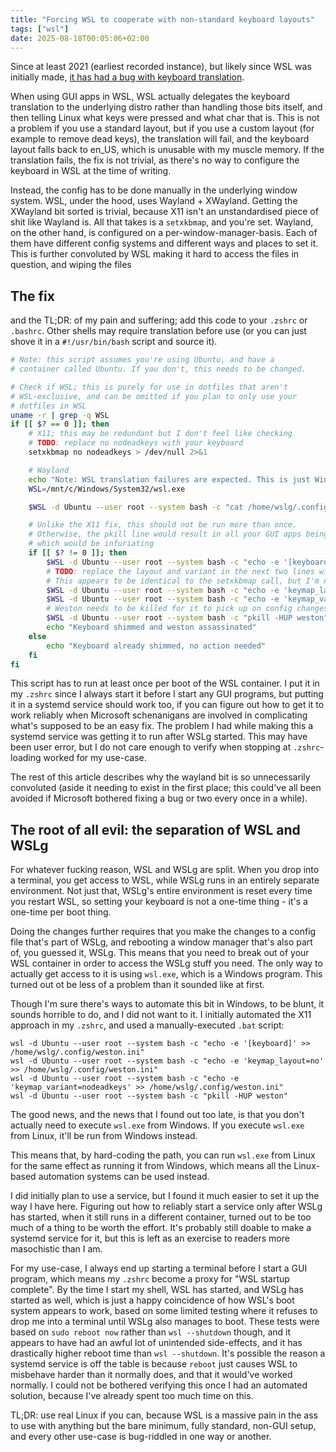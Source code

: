 ```yaml
---
title: "Forcing WSL to cooperate with non-standard keyboard layouts"
tags: ["wsl"]
date: 2025-08-18T00:05:06+02:00
---
```


Since at least 2021 (earliest recorded instance), but likely since WSL was initially made, [it has had a bug with keyboard translation](https://github.com/microsoft/wslg/issues/173). 

When using GUI apps in WSL, WSL actually delegates the keyboard translation to the underlying distro rather than handling those bits itself, and then telling Linux what keys were pressed and what char that is. This is not a problem if you use a standard layout, but if you use a custom layout (for example to remove dead keys), the translation will fail, and the keyboard layout falls back to en_US, which is unusable with my muscle memory. If the translation fails, the fix is not trivial, as there's no way to configure the keyboard in WSL at the time of writing.

Instead, the config has to be done manually in the underlying window system. WSL, under the hood, uses Wayland + XWayland. Getting the XWayland bit sorted is trivial, because X11 isn't an unstandardised piece of shit like Wayland is. All that takes is a `setxkbmap`, and you're set. Wayland, on the other hand, is configured on a per-window-manager-basis. Each of them have different config systems and different ways and places to set it. This is further convoluted by WSL making it hard to access the files in question, and wiping the files 

## The fix
and the TL;DR: of my pain and suffering; add this code to your `.zshrc` or `.bashrc`. Other shells may require translation before use (or you can just shove it in a `#!/usr/bin/bash` script and source it).
```bash
# Note: this script assumes you're using Ubuntu, and have a
# container called Ubuntu. If you don't, this needs to be changed.

# Check if WSL; this is purely for use in dotfiles that aren't
# WSL-exclusive, and can be omitted if you plan to only use your
# dotfiles in WSL
uname -r | grep -q WSL
if [[ $? == 0 ]]; then
    # X11; this may be redundant but I don't feel like checking
    # TODO: replace no nodeadkeys with your keyboard
    setxkbmap no nodeadkeys > /dev/null 2>&1

    # Wayland
    echo "Note: WSL translation failures are expected. This is just Windows being overly shit"
    WSL=/mnt/c/Windows/System32/wsl.exe 

    $WSL -d Ubuntu --user root --system bash -c "cat /home/wslg/.config/weston.ini" | grep '\[keyboard\]'

    # Unlike the X11 fix, this should not be run more than once. 
    # Otherwise, the pkill line would result in all your GUI apps being closed every time you restart your shell,
    # which would be infuriating
    if [[ $? != 0 ]]; then
        $WSL -d Ubuntu --user root --system bash -c "echo -e '[keyboard]' >> /home/wslg/.config/weston.ini"
        # TODO: replace the layout and variant in the next two lines with your keyboard layout.
        # This appears to be identical to the setxkbmap call, but I'm not sure if this is true for all layouts and all variants
        $WSL -d Ubuntu --user root --system bash -c "echo -e 'keymap_layout=no' >> /home/wslg/.config/weston.ini"
        $WSL -d Ubuntu --user root --system bash -c "echo -e 'keymap_variant=nodeadkeys' >> /home/wslg/.config/weston.ini"
        # Weston needs to be killed for it to pick up on config changes
        $WSL -d Ubuntu --user root --system bash -c "pkill -HUP weston"
        echo "Keyboard shimmed and weston assassinated"
    else
        echo "Keyboard already shimmed, no action needed"
    fi
fi
```
This script has to run at least once per boot of the WSL container. I put it in my `.zshrc` since I always start it before I start any GUI programs, but putting it in a systemd service should work too, if you can figure out how to get it to work reliably when Microsoft schenanigans are involved in complicating what's supposed to be an easy fix. The problem I had while making this a systemd service was getting it to run after WSLg started. This may have been user error, but I do not care enough to verify when stopping at `.zshrc`-loading worked for my use-case.

The rest of this article describes why the wayland bit is so unnecessarily convoluted (aside it needing to exist in the first place; this could've all been avoided if Microsoft bothered fixing a bug or two every once in a while).

## The root of all evil: the separation of WSL and WSLg

For whatever fucking reason, WSL and WSLg are split. When you drop into a terminal, you get access to WSL, while WSLg runs in an entirely separate environment. Not just that, WSLg's entire environment is reset every time you restart WSL, so setting your keyboard is not a one-time thing - it's a one-time per boot thing. 

Doing the changes further requires that you make the changes to a config file that's part of WSLg, and rebooting a window manager that's also part of, you guessed it, WSLg. This means that you need to break out of your WSL container in order to access the WSLg stuff you need. The only way to actually get access to it is using `wsl.exe`, which is a Windows program. This turned out ot be less of a problem than it sounded like at first.

Though I'm sure there's ways to automate this bit in Windows, to be blunt, it sounds horrible to do, and I did not want to it. I initially automated the X11 approach in my `.zshrc`, and used a manually-executed `.bat` script:
```dosbatch
wsl -d Ubuntu --user root --system bash -c "echo -e '[keyboard]' >> /home/wslg/.config/weston.ini"
wsl -d Ubuntu --user root --system bash -c "echo -e 'keymap_layout=no' >> /home/wslg/.config/weston.ini"
wsl -d Ubuntu --user root --system bash -c "echo -e 'keymap_variant=nodeadkeys' >> /home/wslg/.config/weston.ini"
wsl -d Ubuntu --user root --system bash -c "pkill -HUP weston"
```

The good news, and the news that I found out too late, is that you don't actually need to execute `wsl.exe` from Windows. If you execute `wsl.exe` from Linux, it'll be run from Windows instead.

This means that, by hard-coding the path, you can run `wsl.exe` from Linux for the same effect as running it from Windows, which means all the Linux-based automation systems can be used instead.

I did initially plan to use a service, but I found it much easier to set it up the way I have here. Figuring out how to reliably start a service only after WSLg has started, when it still runs in a different container, turned out to be too much of a thing to be worth the effort. It's probably still doable to make a systemd service for it, but this is left as an exercise to readers more masochistic  than I am.

For my use-case, I always end up starting a terminal before I start a GUI program, which means my `.zshrc` become a proxy for "WSL startup complete". By the time I start my shell, WSL has started, and WSLg has started as well, which is just a happy coincidence of how WSL's boot system appears to work, based on some limited testing where it refuses to drop me into a terminal until WSLg also manages to boot. These tests were based on `sudo reboot now` rather than `wsl --shutdown` though, and it appears to have had an awful lot of unintended side-effects, and it has drastically higher reboot time than `wsl --shutdown`. It's possible the reason a systemd service is off the table is because `reboot` just causes WSL to misbehave harder than it normally does, and that it would've worked normally. I could not be bothered verifying this once I had an automated solution, because I've already spent too much time on this.

TL;DR: use real Linux if you can, because WSL is a massive pain in the ass to use with anything but the bare minimum, fully standard, non-GUI setup, and every other use-case is bug-riddled in one way or another.
